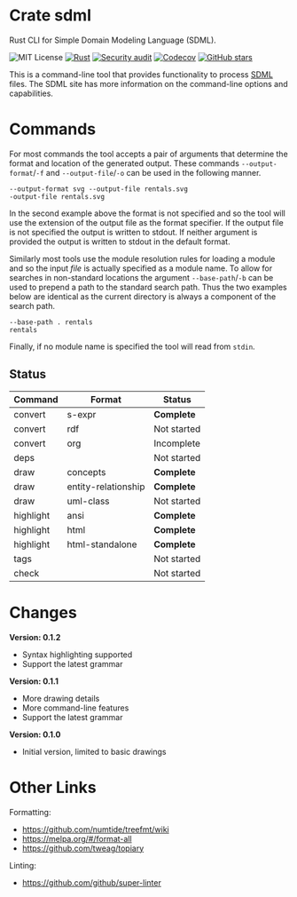 # Crate sdml

Rust CLI for Simple Domain Modeling Language (SDML).

![MIT License](https://img.shields.io/badge/license-mit-118811.svg)
[![Rust](https://github.com/johnstonskj/rust-sdml/actions/workflows/rust.yml/badge.svg)](https://github.com/johnstonskj/rust-sdml/actions/workflows/rust.yml)
[![Security audit](https://github.com/johnstonskj/rust-sdml/actions/workflows/security-audit.yml/badge.svg)](https://github.com/johnstonskj/rust-sdml/actions/workflows/security-audit.yml)
[![Codecov](https://codecov.io/gh/johnstonskj/rust-sdml/branch/main/graph/badge.svg?token=1HGN6M4KIT)](https://codecov.io/gh/johnstonskj/rust-sdml)
[![GitHub stars](https://img.shields.io/github/stars/johnstonskj/rust-sdml.svg)](https://github.com/johnstonskj/rust-sdml/stargazers)

This is  a command-line tool that provides functionality to process
[SDML](https://sdml.io) files. The SDML site has more information on the command-line options and capabilities.

# Commands

For most commands the tool accepts a pair of arguments that determine the format and location of the generated output.
These commands `--output-format`/`-f` and `--output-file`/`-o` can be used in the following manner.

``` shell
--output-format svg --output-file rentals.svg
-output-file rentals.svg
```

In the second example above the format is not specified and so the tool will use the extension of the output file as the
format specifier. If the output file is not specified the output is written to stdout. If neither argument is provided
the output is written to stdout in the default format.

Similarly most tools use the module resolution rules for loading a module and so the input *file* is actually specified
as a module name. To allow for searches in non-standard locations the argument `--base-path`/`-b` can be used to
prepend a path to the standard search path. Thus the two examples below are identical as the current directory is always
a component of the search path.

``` shell
--base-path . rentals
rentals
```

Finally, if no module name is specified the tool will read from `stdin`.

## Status

| Command   | Format              | Status       |
|-----------|---------------------|--------------|
| convert   | s-expr              | **Complete** |
| convert   | rdf                 | Not started  |
| convert   | org                 | Incomplete   |
| deps      |                     | Not started  |
| draw      | concepts            | **Complete** |
| draw      | entity-relationship | **Complete** |
| draw      | uml-class           | Not started  |
| highlight | ansi                | **Complete** |
| highlight | html                | **Complete** |
| highlight | html-standalone     | **Complete** |
| tags      |                     | Not started  |
| check     |                     | Not started  |

# Changes

**Version: 0.1.2**

* Syntax highlighting supported
* Support the latest grammar

**Version: 0.1.1**

* More drawing details
* More command-line features
* Support the latest grammar

**Version: 0.1.0**

* Initial version, limited to basic drawings

# Other Links

Formatting:

* https://github.com/numtide/treefmt/wiki
* https://melpa.org/#/format-all
* https://github.com/tweag/topiary

Linting:

* https://github.com/github/super-linter
